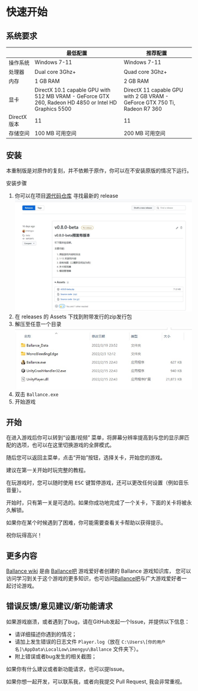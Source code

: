 # 快速开始

## 系统要求

||最低配置|推荐配置|
|---|---|---|
|操作系统|Windows 7-11|Windows 7-11|
|处理器|Dual core 3Ghz+|Quad core 3Ghz+|
|内存|1 GB RAM|2 GB RAM|
|显卡|DirectX 10.1 capable GPU with 512 MB VRAM - GeForce GTX 260, Radeon HD 4850 or Intel HD Graphics 5500|DirectX 11 capable GPU with 2 GB VRAM - GeForce GTX 750 Ti, Radeon R7 360|
|DirectX 版本|11|11|
|存储空间|100 MB 可用空间|200 MB 可用空间|

## 安装

本重制版是对原作的复刻，并不依赖于原作，你可以在不安装原版的情况下运行。

安装步骤

1. 你可以在项目[源代码仓库](https://github.com/imengyu/Ballance/) 寻找最新的 release
    ![releases](4.jpg)
2. 在 releases 的 Assets 下找到附带发行的zip发行包
3. 解压至任意一个目录
    ![releases](5.jpg)
4. 双击 `Ballance.exe`
5. 开始游戏

## 开始

在进入游戏后你可以转到“设置/视频” 菜单，将屏幕分辨率提高到与您的显示屏匹配的选项，也可以在这里切换游戏的全屏模式。

随后您可以返回主菜单，点击“开始”按钮，选择关卡，开始您的游戏。

建议在第一关开始时玩完整的教程。

在玩游戏时，您可以随时使用 <kbd>ESC</kbd> 键暂停游戏，还可以更改任何设置（例如音乐音量）。

开始时，只有第一关是可选的。如果你成功地完成了一个关卡，下面的关卡将被永久解锁。

如果你在某个时候遇到了困难，你可能需要查看关卡帮助以获得提示。

祝你玩得高兴！

## 更多内容

[Ballance wiki](https://ballance.jxpxxzj.cn/wiki/) 是由 [Ballance吧](https://tieba.baidu.com/ballance) 游戏爱好者创建的 Ballance 游戏知识库，
您可以访问学习到关于这个游戏的更多知识，也可访问[Ballance吧](https://tieba.baidu.com/ballance)与广大游戏爱好者一起讨论游戏。

## 错误反馈/意见建议/新功能请求

如果游戏崩溃，或者遇到了bug，请在GitHub发起一个Issue，并提供以下信息：

* 请详细描述你遇到的情况；
* 请加上发生错误的日志文件 `Player.log`（放在 `C:\Users\[你的用户名]\AppData\LocalLow\imengyu\Ballance` 文件夹下）。
* 附上错误或者bug发生的相关截图；

如果你有什么建议或者新功能请求，也可以提Issue。

如果你想一起开发，可以联系我，或者向我提交 Pull Request, 我会非常重视。
